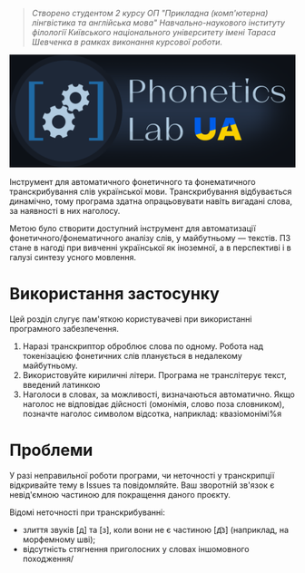 > *Створено студентом 2 курсу ОП "Прикладна (комп'ютерна) лінгвістика та англійська мова" Навчально-наукового інституту філології Київського національного університету імені Тараса Шевченка в рамках виконання курсової роботи.*

<img src="logo.png" alt="# Phonetics Lab UA">

Інструмент для автоматичного фонетичного та фонематичного транскрибування слів української мови. Транскрибування відбувається динамічно, тому програма здатна опрацьовувати навіть вигадані слова, за наявності в них наголосу.

Метою було створити доступний інструмент для автоматизації фонетичного/фонематичного аналізу слів, у майбутньому — текстів. ПЗ стане в нагоді при вивченні української як іноземної, а в перспективі і в галузі синтезу усного мовлення.

# Використання застосунку

Цей розділ слугує пам'яткою користувачеві при використанні програмного забезпечення.

1. Наразі транскриптор оброблює слова по одному. Робота над токенізацією фонетичних слів планується в недалекому майбутньому.
2. Використовуйте кириличні літери. Програма не транслітерує текст, введений латинкою
3. Наголоси в словах, за можливості, визначаються автоматично. Якщо наголос не відповідає дійсності (омонімія, слово поза словником), позначте наголос символом відсотка, наприклад: квазіомонімі%я

# Проблеми

У разі неправильної роботи програми, чи неточності у транскрипції відкривайте тему в Issues та повідомляйте. Ваш зворотній зв'язок є невід'ємною частиною для покращення даного проєкту.

Відомі неточності при транскрибуванні:
- злиття звуків [д] та [з], коли вони не є частиною [д͡з] (наприклад, на морфемному шві);
- відсутність стягнення приголосних у словах іншомовного походження/
